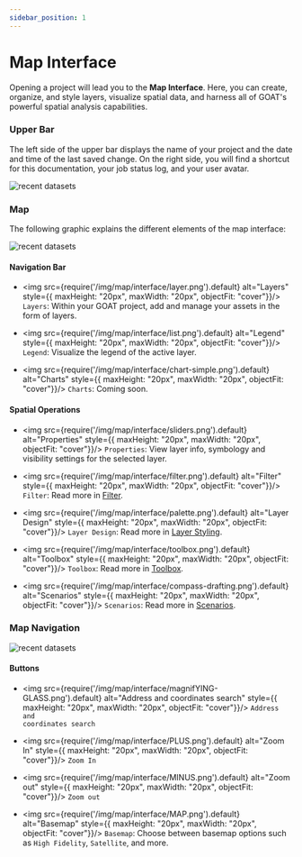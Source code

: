 ```yaml
---
sidebar_position: 1
---
```


# Map Interface

Opening a project will lead you to the **Map Interface**.
Here, you can create, organize, and style layers, visualize spatial data, and harness all of GOAT's powerful spatial analysis capabilities.

### Upper Bar
The left side of the upper bar displays the name of your project and the date and time of the last saved change. On the right side, you will find a shortcut for this documentation, your job status log, and your user avatar. 

<div style={{ display: 'flex', flexDirection: 'column', alignItems: 'center' }}>
  <img src={require('/img/map/interface/upperbar.png').default} alt="recent datasets" style={{ maxHeight: "auto", maxWidth: "auto", objectFit: "cover"}}/>
</div> 

### Map
The following graphic explains the different elements of the map interface:
<div style={{ display: 'flex', flexDirection: 'column', alignItems: 'center' }}>
  <img src={require('/img/map/interface/map-interface.png').default} alt="recent datasets" style={{ maxHeight: "auto", maxWidth: "auto", objectFit: "cover"}}/>
</div> 

#### Navigation Bar

- <img src={require('/img/map/interface/layer.png').default} alt="Layers" style={{ maxHeight: "20px", maxWidth: "20px", objectFit: "cover"}}/> <code>Layers</code>: Within your GOAT project, add and manage your assets in the form of layers. 

- <img src={require('/img/map/interface/list.png').default} alt="Legend" style={{ maxHeight: "20px", maxWidth: "20px", objectFit: "cover"}}/> <code>Legend</code>: Visualize the legend of the active layer.

- <img src={require('/img/map/interface/chart-simple.png').default} alt="Charts" style={{ maxHeight: "20px", maxWidth: "20px", objectFit: "cover"}}/> <code>Charts</code>: Coming soon.

#### Spatial Operations

- <img src={require('/img/map/interface/sliders.png').default} alt="Properties" style={{ maxHeight: "20px", maxWidth: "20px", objectFit: "cover"}}/> <code>Properties</code>: View layer info, symbology and visibility settings for the selected layer.

- <img src={require('/img/map/interface/filter.png').default} alt="Filter" style={{ maxHeight: "20px", maxWidth: "20px", objectFit: "cover"}}/> <code>Filter</code>: Read more in <a title=" Filter" href="../map/filter"> Filter</a>. 

- <img src={require('/img/map/interface/palette.png').default} alt="Layer Design" style={{ maxHeight: "20px", maxWidth: "20px", objectFit: "cover"}}/> <code>Layer Design</code>: Read more in <a title=" Layer Design" href="../category/layer-styling"> Layer Styling</a>.

- <img src={require('/img/map/interface/toolbox.png').default} alt="Toolbox" style={{ maxHeight: "20px", maxWidth: "20px", objectFit: "cover"}}/> <code>Toolbox</code>:  Read more in <a title=" Toolbox " href="../category/toolbox"> Toolbox</a>.

- <img src={require('/img/map/interface/compass-drafting.png').default} alt="Scenarios" style={{ maxHeight: "20px", maxWidth: "20px", objectFit: "cover"}}/> <code>Scenarios</code>:  Read more in <a title="Scenarios" href="../category/scenarios "> Scenarios</a>.

### Map Navigation

<div style={{ display: 'flex', flexDirection: 'column', alignItems: 'center' }}>
  <img src={require('/img/map/interface/nav.png').default} alt="recent datasets" style={{ maxHeight: "auto", maxWidth: "auto", objectFit: "cover"}}/>
</div> 

#### Buttons

- <img src={require('/img/map/interface/magnifYING-GLASS.png').default} alt="Address and coordinates search" style={{ maxHeight: "20px", maxWidth: "20px", objectFit: "cover"}}/> <code>Address and coordinates search</code>

- <img src={require('/img/map/interface/PLUS.png').default} alt="Zoom In" style={{ maxHeight: "20px", maxWidth: "20px", objectFit: "cover"}}/> <code>Zoom In</code>

- <img src={require('/img/map/interface/MINUS.png').default} alt="Zoom out" style={{ maxHeight: "20px", maxWidth: "20px", objectFit: "cover"}}/> <code>Zoom out</code>

- <img src={require('/img/map/interface/MAP.png').default} alt="Basemap" style={{ maxHeight: "20px", maxWidth: "20px", objectFit: "cover"}}/> <code>Basemap</code>: Choose between basemap options such as <code>High Fidelity</code>, <code>Satellite</code>, and more.
